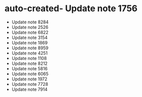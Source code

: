 # auto-created- Update note 1756
- Update note 8284
- Update note 2526
- Update note 6822
- Update note 3154
- Update note 1869
- Update note 8959
- Update note 4251
- Update note 1108
- Update note 8212
- Update note 5816
- Update note 6065
- Update note 1972
- Update note 7728
- Update note 7914
